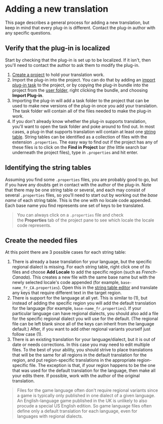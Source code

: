 # Adding a new translation

This page describes a general process for adding a new translation, but keep in mind that every plug-in is different. Contact the plug-in author with any specific questions.

## Verify that the plug-in is localized

Start by checking that the plug-in is set up to be localized. If it isn't, then you'll need to contact the author to ask them to modify the plug-in.

1.  [Create a project](um-proj-intro.md) to hold your translation work.
2. Import the plug-in into the project. You can do that by adding an [import plug-in task](um-proj-plugin-task.md) to the project, or by copying the plug-in bundle into the project from the [user folder](um-plugins-manager.md), right clicking the bundle, and choosing **Import Plug-in**.
3. Importing the plug-in will add a task folder to the project that can be used to make new versions of the plug-in once you add your translation. The task folder will contain all of the files needed to make the plug-in work.
4. If you don't already know whether the plug-in supports translation, you'll want to open the task folder and poke around to find out. In most cases, a plug-in that supports translation will contain at least one [string table](dm-res-string-table.md). String tables can be identified as a collection of files with the extension `.properties`. The easy way to find out if the project has any of these files is to click on the **Find in Project** bar (the little search bar underneath the project files), type in `.properties` and hit enter.

## Identifying the string tables

Assuming you find some `.properties` files, you are probably good to go, but if you have any doubts get in contact with the author of the plug-in. Note that there may be one string table or several, and each may consist of several `.properties` files, so you'll need to start out by working out the *base name* of each string table. This is the one with no locale code appended. Each base name you find represents one set of keys to be translated.

> You can always click on a `.properties` file and check the **Properties** tab of the project pane to see which locale the locale code represents. 

## Create the needed files

At this point there are 3 possible cases for each string table:

1. There is already a base translation for your language, but the specific regional dialect is missing. For each string table, right click one of its files and choose **Add Locale** to add the specific region (such as *French-Canada*). This creates a new file with the same base name but with the newly selected locale's code appended (for example, `base-name_fr_CA.properties`). Open this in the [string table editor](dm-res-string-table.md) and translate any keys that require different text in the target region.
2. There is support for the language at all yet. This is similar to (1), but instead of adding the specific region you will add the default translation for the language (for example, `base-name_fr.properties`). If your particular language can have regional dialects, you should also add a file for the specific regional dialect you will use for the default. (The regional file can be left blank since all of the keys can inherit from the language default.) After, if you want to add other regional variants yourself just follow case (1).
3. There is an existing translation for your language/dialect, but it is out of date or needs corrections. In this case you may need to edit multiple files. To the best of your ability, you should strive to place translations that will be the same for all regions in the default translation for the region, and put region-specific translations in the appropriate region-specific file. The exception is that, if your region happens to be the one that was used for the default translation for the language, then make all your edits there. If possible, work with the author of the original translation.

> Files for the game language often don't require regional variants since a game is typically only published in one dialect of a given language. An English-language game published in the UK is unlikely to also procude a special US English edition. So game language files often define only a default translation for each language, even for languages with regional dialects.